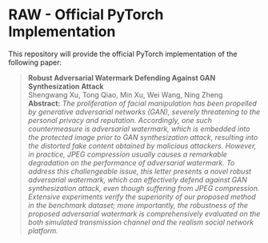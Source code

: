 # RAW - Official PyTorch Implementation
This repository will provide the official PyTorch implementation of the following paper:
> **Robust Adversarial Watermark Defending Against GAN Synthesization Attack**<br>
> Shengwang Xu, Tong Qiao, Min Xu, Wei Wang, Ning Zheng <br/>
> **Abstract:** *The proliferation of facial manipulation has been propelled by generative adversarial networks (GAN), severely threatening to the personal privacy and reputation. Accordingly, one such countermeasure is adversarial watermark, which is embedded into the protected image prior to GAN synthesization attack, resulting into the distorted fake content obtained by malicious attackers. However, in practice, JPEG compression usually causes a remarkable degradation on the performance of adversarial watermark. To address this challengeable issue, this letter presents a novel robust adversarial watermark, which can effectively defend against GAN synthesization attack, even though suffering from JPEG compression. Extensive experiments verify the superiority of our proposed method in the benchmark dataset; more importantly, the robustness of the proposed adversarial watermark is comprehensively evaluated on the both simulated transmission channel and the realism social network platform.*
